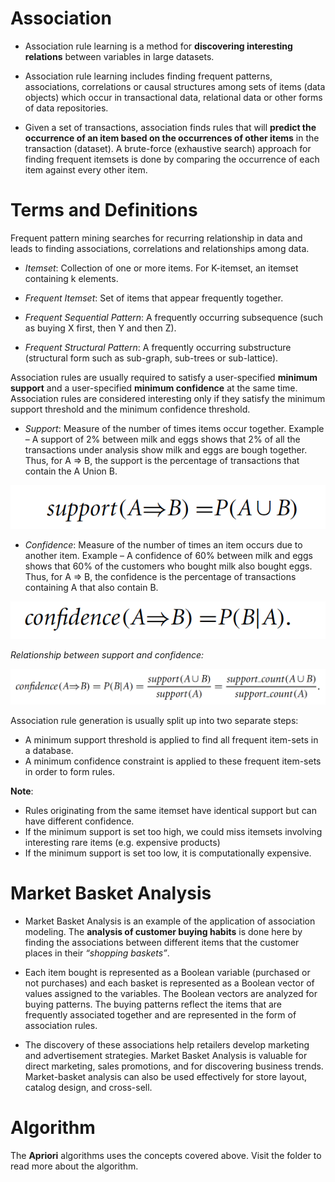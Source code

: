 # Association

* Association rule learning is a method for **discovering interesting relations** between variables in large datasets. 

* Association rule learning includes finding frequent patterns, associations, correlations or causal structures among sets of items (data objects) which occur in transactional data, relational data or other forms of data repositories. 

* Given a set of transactions, association finds rules that will **predict the occurrence of an item based on the occurrences of other items** in the transaction (dataset). A brute-force (exhaustive search) approach for finding frequent itemsets is done by comparing the occurrence of each item against every other item.  


# Terms and Definitions

Frequent pattern mining searches for recurring relationship in data and leads to finding associations, correlations and relationships among data. 

* *Itemset*: Collection of one or more items. For K-itemset, an itemset containing k elements.

* *Frequent Itemset*: Set of items that appear frequently together. 

* *Frequent Sequential Pattern*: A frequently occurring subsequence (such as buying X first, then Y and then Z).

* *Frequent Structural Pattern*: A frequently occurring substructure (structural form such as sub-graph, sub-trees or sub-lattice).


Association rules are usually required to satisfy a user-specified **minimum support** and a user-specified **minimum confidence** at the same time. Association rules are considered interesting only if they satisfy the minimum support threshold and the minimum confidence threshold.

* *Support*: Measure of the number of times items occur together. Example – A support of 2% between milk and eggs shows that 2% of all the transactions under analysis show milk and eggs are bough together.  Thus, for A => B, the support is the percentage of transactions that contain the A Union B.

![support](./images/support.png)

* *Confidence*: Measure of the number of times an item occurs due to another item. Example – A confidence of 60% between milk and eggs shows that 60% of the customers who bought milk also bought eggs. Thus, for A => B, the confidence is the percentage of transactions containing A that also contain B. 

![confidence](./images/confidence.png)

*Relationship between support and confidence:*

![support_confidence](./images/support_confidence.png)

Association rule generation is usually split up into two separate steps:
* A minimum support threshold is applied to find all frequent item-sets in a database.
* A minimum confidence constraint is applied to these frequent item-sets in order to form rules.

**Note**: 
* Rules originating from the same itemset have identical support but can have different confidence. 
* If the minimum support is set too high, we could miss itemsets involving interesting rare items (e.g. expensive products)
* If the minimum support is set too low, it is computationally expensive.  


# Market Basket Analysis

* Market Basket Analysis is an example of the application of association modeling. The **analysis of customer buying habits** is done here by finding the associations between different items that the customer places in their *“shopping baskets”*. 

* Each item bought is represented as a Boolean variable (purchased or not purchases) and each basket is represented as a Boolean vector of values assigned to the variables. The Boolean vectors are analyzed for buying patterns. The buying patterns reflect the items that are frequently associated together and are represented in the form of association rules. 

* The discovery of these associations help retailers develop marketing and advertisement strategies. Market Basket Analysis is valuable for direct marketing, sales promotions, and for discovering business trends. Market-basket analysis can also be used effectively for store layout, catalog design, and cross-sell.


# Algorithm

The **Apriori** algorithms uses the concepts covered above. Visit the folder to read more about the algorithm.